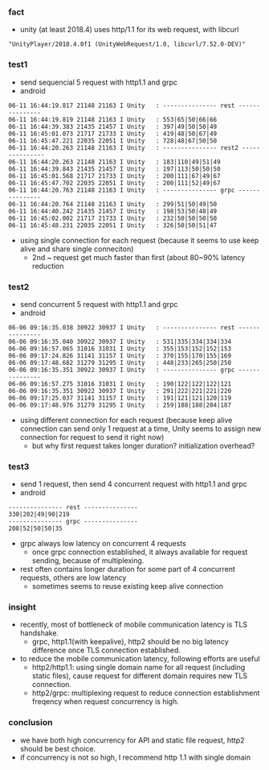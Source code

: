 ### fact
- unity (at least 2018.4) uses http/1.1 for its web request, with libcurl 
```
"UnityPlayer/2018.4.0f1 (UnityWebRequest/1.0, libcurl/7.52.0-DEV)"
```

### test1 
- send sequencial 5 request with http1.1 and grpc
- android
```
06-11 16:44:19.817 21148 21163 I Unity   : --------------- rest ---------------
06-11 16:44:19.819 21148 21163 I Unity   : 553|65|50|66|66
06-11 16:44:39.383 21435 21457 I Unity   : 397|49|50|50|49
06-11 16:45:01.073 21717 21733 I Unity   : 419|48|50|67|49
06-11 16:45:47.221 22035 22051 I Unity   : 728|48|67|50|50
06-11 16:44:20.263 21148 21163 I Unity   : --------------- rest2 ---------------
06-11 16:44:20.263 21148 21163 I Unity   : 183|110|49|51|49
06-11 16:44:39.843 21435 21457 I Unity   : 197|113|50|50|50
06-11 16:45:01.568 21717 21733 I Unity   : 200|111|67|49|67
06-11 16:45:47.702 22035 22051 I Unity   : 200|111|52|49|67
06-11 16:44:20.763 21148 21163 I Unity   : --------------- grpc ---------------
06-11 16:44:20.764 21148 21163 I Unity   : 299|51|50|49|50
06-11 16:44:40.242 21435 21457 I Unity   : 198|53|50|48|49
06-11 16:45:02.002 21717 21733 I Unity   : 232|50|50|50|50
06-11 16:45:48.231 22035 22051 I Unity   : 326|50|50|51|47
```

- using single connection for each request (because it seems to use keep alive and share single conneciton)
  - 2nd ~ request get much faster than first (about 80~90% latency reduction



### test2
- send concurrent 5 request with http1.1 and grpc
- android
```
06-06 09:16:35.038 30922 30937 I Unity   : --------------- rest ---------------
06-06 09:16:35.040 30922 30937 I Unity   : 531|335|334|334|334
06-06 09:16:57.065 31016 31031 I Unity   : 355|153|152|152|153
06-06 09:17:24.826 31141 31157 I Unity   : 370|155|170|155|169
06-06 09:17:48.682 31279 31295 I Unity   : 448|233|265|250|250
06-06 09:16:35.351 30922 30937 I Unity   : --------------- grpc ---------------
06-06 09:16:57.275 31016 31031 I Unity   : 190|122|122|122|121
06-06 09:16:35.351 30922 30937 I Unity   : 291|222|221|221|220
06-06 09:17:25.037 31141 31157 I Unity   : 191|121|121|120|119
06-06 09:17:48.976 31279 31295 I Unity   : 259|188|188|204|187
```

- using different connection for each request (because keep alive connection can send only 1 request at a time, Unity seems to assign new connection for request to send it right now)
  - but why first request takes longer duration? initialization overhead? 


### test3
- send 1 request, then send 4 concurrent request with http1.1 and grpc
- android
```
--------------- rest ---------------
330|202|49|90|219
--------------- grpc ---------------
208|52|50|50|35
```

- grpc always low latency on concurrent 4 requests
  - once grpc connection established, it always available for request sending, because of multiplexing. 
- rest often contains longer duration for some part of 4 concurrent requests, others are low latency
  - sometimes seems to reuse existing keep alive connection


### insight
- recently, most of bottleneck of mobile communication latency is TLS handshake. 
  - grpc, http1.1(with keepalive), http2 should be no big latency difference once TLS connection established. 
- to reduce the mobile communication latency, following efforts are useful
  - http2/http1.1: using single domain name for all request (including static files), cause request for different domain requires new TLS connection. 
  - http2/grpc: multiplexing request to reduce connection establishment freqency when request concurrency is high.

### conclusion
- we have both high concurrency for API and static file request, http2 should be best choice. 
- if concurrency is not so high, I recommend http 1.1 with single domain
